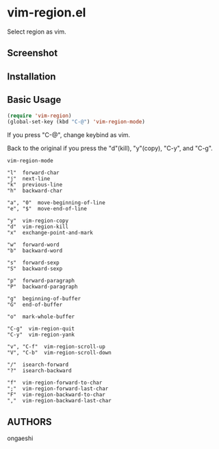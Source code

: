 # vim-region.el

Select region as vim.

## Screenshot

## Installation

## Basic Usage
```lisp
(require 'vim-region)
(global-set-key (kbd "C-@") 'vim-region-mode)
```

If you press "C-@", change keybind as vim.

Back to the original if you press the "d"(kill), "y"(copy), "C-y", and "C-g".

```
vim-region-mode

"l"  forward-char
"j"  next-line
"k"  previous-line
"h"  backward-char

"a", "0"  move-beginning-of-line
"e", "$"  move-end-of-line

"y"  vim-region-copy
"d"  vim-region-kill
"x"  exchange-point-and-mark

"w"  forward-word
"b"  backward-word

"s"  forward-sexp
"S"  backward-sexp

"p"  forward-paragraph
"P"  backward-paragraph

"g"  beginning-of-buffer
"G"  end-of-buffer

"o"  mark-whole-buffer

"C-g"  vim-region-quit
"C-y"  vim-region-yank

"v", "C-f"  vim-region-scroll-up
"V", "C-b"  vim-region-scroll-down

"/"  isearch-forward
"?"  isearch-backward

"f"  vim-region-forward-to-char
";"  vim-region-forward-last-char
"F"  vim-region-backward-to-char
","  vim-region-backward-last-char
```

## AUTHORS
ongaeshi
